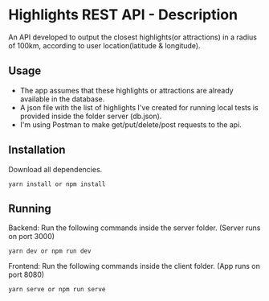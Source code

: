# Highlights REST API - Description
An API developed to output the closest highlights(or attractions) in a radius of 100km, according to user location(latitude & longitude).

## Usage
- The app assumes that these highlights or attractions are already available in the database.
- A json file with the list of highlights I've created for running local tests is provided inside the folder server (db.json).
- I'm using Postman to make get/put/delete/post requests to the api.

## Installation
Download all dependencies.
```
yarn install or npm install
```

## Running
Backend: Run the following commands inside the server folder. (Server runs on port 3000)
```
yarn dev or npm run dev
```
Frontend: Run the following commands inside the client folder. (App runs on port 8080)
```
yarn serve or npm run serve
```
